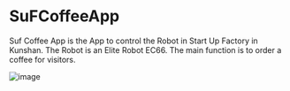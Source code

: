 # SuFCoffeeApp
Suf Coffee App is the App to control the Robot in Start Up Factory in Kunshan. The Robot is an Elite Robot EC66.
The main function is to order a coffee for visitors.

![image](https://github.com/user-attachments/assets/50fee0d2-73db-4b3a-943d-0011d2d7b24d)
